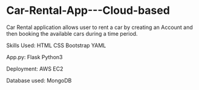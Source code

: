 # Car-Rental-App---Cloud-based
Car Rental application allows user to rent a car by creating an Account and then booking the available cars during a time period. 


Skills Used:
HTML
CSS
Bootstrap
YAML 

App.py:
Flask
Python3

Deployment:
AWS 
EC2

Database used:
MongoDB

